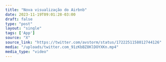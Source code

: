 ```yaml
---
title: "Nova visualização do Airbnb"
date: 2023-11-19T09:01:28-03:00
draft: false
type: "post"
layout: "single"
tags: ['App']
source: "X"
source_link: "https://twitter.com/avstorm/status/1722251158012744126"
media: "/uploads/twitter.com_91zKbBZ8KlDOYXKn.mp4"
media_type: "video"
---
```


